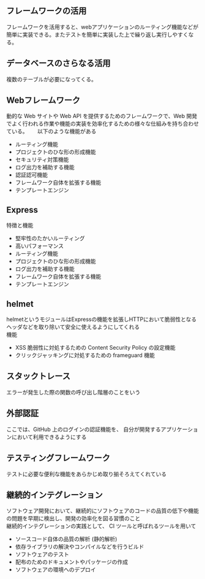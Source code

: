 ## フレームワークの活用
フレームワークを活用すると、webアプリケーションのルーティング機能などが簡単に実装できる。またテストを簡単に実装した上で繰り返し実行しやすくなる。

## データベースのさらなる活用
複数のテーブルが必要になってくる。

## Webフレームワーク
動的な Web サイトや Web API を提供するためのフレームワークで、Web 開発でよく行われる作業や機能の実装を効率化するための様々な仕組みを持ち合わせている。　　
以下のような機能がある　　
- ルーティング機能
- プロジェクトのひな形の形成機能
- セキュリティ対策機能
- ログ出力を補助する機能
- 認証認可機能
- フレームワーク自体を拡張する機能
- テンプレートエンジン

## Express
特徴と機能
- 堅牢性のたかいルーティング
- 高いパフォーマンス
- ルーティング機能
- プロジェクトのひな形の形成機能
- ログ出力を補助する機能
- フレームワーク自体を拡張する機能
- テンプレートエンジン

## helmet
helmetというモジュールはExpressの機能を拡張しHTTPにおいて脆弱性となるヘッダなどを取り除いて安全に使えるようにしてくれる  
機能
- XSS 脆弱性に対処するための Content Security Policy の設定機能
- クリックジャッキングに対処するための frameguard 機能

## スタックトレース
エラーが発生した際の関数の呼び出し階層のことをいう

## 外部認証
ここでは、GitHub 上のログインの認証機能を、 自分が開発するアプリケーションにおいて利用できるようにする

## テスティングフレームワーク
テストに必要な便利な機能をあらかじめ取り揃そろえてくれている

## 継続的インテグレーション
ソフトウェア開発において、継続的にソフトウェアのコードの品質の低下や機能の問題を早期に検出し、開発の効率化を図る習慣のこと  
継続的インテグレーションの実践として、 CI ツールと呼ばれるツールを用いて  
- ソースコード自体の品質の解析 (静的解析)
- 依存ライブラリの解決やコンパイルなどを行うビルド
- ソフトウェアのテスト
- 配布のためのドキュメントやパッケージの作成
- ソフトウェアの環境へのデプロイ

